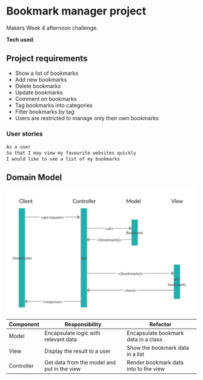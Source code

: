 # Bookmark manager project
Makers Week 4 afternoon challenge.

**Tech used**:


## Project requirements
* Show a list of bookmarks
* Add new bookmarks
* Delete bookmarks
* Update bookmarks
* Comment on bookmarks
* Tag bookmarks into categories
* Filter bookmarks by tag
* Users are restricted to manage only their own bookmarks

### User stories

```
As a user
So that I may view my favourite websites quickly
I would like to see a list of my bookmarks
```
## Domain Model
![Bookmark Manager domain model](./public/Bookmark-manager-dm.png)

| Component   | Responsibility                                | Refactor                                |
|------------ |---------------------------------------------  |---------------------------------------- |
| Model       | Encapsulate logic with relevant data          | Encapsulate bookmark data in a class    |
| View        | Display the result to a user                  | Show the bookmark data in a list        |
| Controller  | Get data from the model and put in the view   | Render bookmark data into to the view   |
